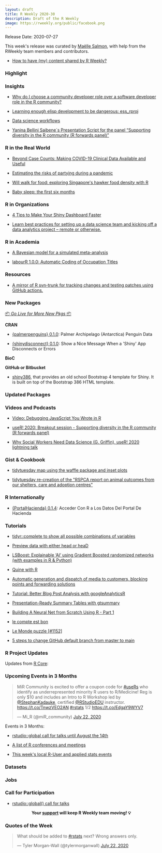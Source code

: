 ```yaml
---
layout: draft
title: R Weekly 2020-30
description: Draft of the R Weekly
image: https://rweekly.org/public/facebook.png
---
```


Release Date: 2020-07-27

This week's release was curated by [Maëlle Salmon](https://twitter.com/ma_salmon), with help from the RWeekly team members and contributors.

+ [How to have (my) content shared by R Weekly?](https://github.com/rweekly/rweekly.org#how-to-have-my-content-shared-by-r-weekly)


###  Highlight



### Insights

+ [Why do I choose a community developer role over a software developer role in the R community?](http://lacion.rbind.io/post/why-community-work/)

+ [Learning enough elisp development to be dangerous: ess_rproj](http://chainsawriot.com/mannheim/2020/07/19/elisp.html)

+ [Data science workflows](https://mdneuzerling.com/post/data-science-workflows/)

+ [Yanina Bellini Saibene´s Presentation Script for the panel “Supporting diversity in the R community (R forwards panel)”](https://yabellini.netlify.app/talk/user2020breakoutsessiondiversity/)

### R in the Real World

+ [Beyond Case Counts: Making COVID-19 Clinical Data Available and Useful](https://www.r-consortium.org/blog/2020/07/23/beyond-case-counts-making-covid-19-clinical-data-available-and-useful)

+ [Estimating the risks of partying during a pandemic](https://fabiandablander.com/r/Corona-Party.html)

- [Will walk for food: exploring Singapore's hawker food density with R](https://www.dshkol.com/post/will-walk-for-food-exploring-singapore-hawker-centre-density/)

+ [Baby sleep: the first six months](https://www.kaylinpavlik.com/baby-sleep/)

###  R in Organizations

+ [4 Tips to Make Your Shiny Dashboard Faster](https://blog.rstudio.com/2020/07/21/4-tips-to-make-your-shiny-dashboard-faster/)

+ [Learn best practices for setting up a data science team and kicking off a data analytics project – remote or otherwise.](https://appsilon.com/remote-data-science-team-best-practices-scrum-github-and-docker/)

###  R in Academia

+ [A Bayesian model for a simulated meta-analysis](https://www.rdatagen.net/post/a-bayesian-model-for-a-simulated-meta-analysis/)

+ [labourR 1.0.0: Automatic Coding of Occupation Titles](https://r-posts.com/labourr-1-0-0-automatic-coding-of-occupation-titles/)

###  Resources

+ [A mirror of R svn-trunk for tracking changes and testing patches using GitHub actions.](https://github.com/r-devel/r-svn#readme)

###  New Packages

<p class="added-hostname"><a href="https://rweekly.org/live" target="_blank" class="externalLink">📦 <i>Go Live for More New Pkgs</i> 📦</a></p>

**CRAN**

+ [{palmerpenguins} 0.1.0](https://cran.r-project.org/package=palmerpenguins): Palmer Archipelago (Antarctica) Penguin Data

+ [{shinydisconnect} 0.1.0](https://cran.r-project.org/package=shinydisconnect): Show a Nice Message When a 'Shiny' App Disconnects or Errors

**BioC**



**GitHub or Bitbucket**

+ [ shiny386](https://rinterface.github.io/shiny386/index.html), that provides an old school Bootstrap 4 template for Shiny. It is built on top of the Bootstrap 386 HTML template.

### Updated Packages



###  Videos and Podcasts

+ [Video: Debugging JavaScript You Wrote in R](https://www.garrickadenbuie.com/blog/video-debug-js-from-r/)

+ [useR! 2020: Breakout session - Supporting diversity in the R community (R forwards panel)](https://www.youtube.com/watch?v=gDO1OphmF5Q&feature=youtu.be)

+ [Why Social Workers Need Data Science (G. Griffin), useR! 2020 lightning talk](https://www.youtube.com/watch?v=orLyTf5fk4U&t=170s)

### Gist & Cookbook

+ [tidytuesday map using the waffle package and inset plots](https://github.com/mcsiple/tidytuesday/blob/master/30_RSPCA.R)

+ [tidytuesday re-creation of the "RSPCA report on animal outcomes from our shelters, care and adoption centres"](https://github.com/sharlagelfand/tidytuesday/blob/main/2020/2020-07-21/report.Rmd)

### R Internationally

+ [{PortalHacienda} 0.1.4](https://cran.r-project.org/package=PortalHacienda): Acceder Con R a Los Datos Del Portal De Hacienda

###  Tutorials

+ [tidyr::complete to show all possible combinations of variables](https://statisticaloddsandends.wordpress.com/2020/07/23/tidyrcomplete-to-show-all-possible-combinations-of-variables/)

+ [Preview data with either head or heaD](https://r-posts.com/preview-data-with-either-head-or-head/)

+ [LSBoost: Explainable ‘AI’ using Gradient Boosted randomized networks (with examples in R & Python)](https://thierrymoudiki.github.io/blog/2020/07/24/python/misc/r/xai-boosting)

+ [Quine with R](https://tomaztsql.wordpress.com/2020/07/22/quine-with-r/)

+ [Automatic generation and dispatch of media to customers, blocking points and forwarding solutions](https://mvaugoyeau.netlify.com/post/presentation-off-women-international-day/)

+ [Tutorial: Better Blog Post Analysis with googleAnalyticsR](https://www.dataquest.io/blog/tutorial-blog-post-analysis-with-r-googleanalyticsr/)

+ [Presentation-Ready Summary Tables with gtsummary](https://education.rstudio.com/blog/2020/07/gtsummary/)

+ [Building A Neural Net from Scratch Using R - Part 1](https://rviews.rstudio.com/2020/07/20/shallow-neural-net-from-scratch-using-r-part-1/)

+ [le compte est bon](https://xianblog.wordpress.com/2020/07/22/le-compte-est-bon/)

+ [Le Monde puzzle [#1152]](https://xianblog.wordpress.com/2020/07/20/le-monde-puzzle-1152/)

+ [5 steps to change GitHub default branch from master to main](https://stevenmortimer.com/5-steps-to-change-github-default-branch-from-master-to-main/)

<!--<div class="post-more-begin></div><div class="post-more-end"></div>-->

###  R Project Updates

Updates from [R Core](http://developer.r-project.org/blosxom.cgi/R-devel/NEWS):


###  Upcoming Events in 3 Months

<blockquote class="twitter-tweet"><p lang="en" dir="ltr">MiR Community is excited to offer a coupon code for <a href="https://twitter.com/hashtag/useRs?src=hash&amp;ref_src=twsrc%5Etfw">#useRs</a> who identify as underrepresented minority R users to R/Medicine! Reg is only $10 and includes an Intro to R Workshop led by <a href="https://twitter.com/StephanKadauke?ref_src=twsrc%5Etfw">@StephanKadauke</a>, certified <a href="https://twitter.com/RStudioEDU?ref_src=twsrc%5Etfw">@RStudioEDU</a> instructor. <a href="https://t.co/TnwzVEO2AN">https://t.co/TnwzVEO2AN</a> <a href="https://twitter.com/hashtag/rstats?src=hash&amp;ref_src=twsrc%5Etfw">#rstats</a> 1/2 <a href="https://t.co/EdgaY9WYV7">https://t.co/EdgaY9WYV7</a></p>&mdash; Mi_R (@miR_community) <a href="https://twitter.com/miR_community/status/1285977214383796224?ref_src=twsrc%5Etfw">July 22, 2020</a></blockquote> 

Events in 3 Months:

+ [rstudio::global call for talks until August the 14th](https://blog.rstudio.com/2020/07/17/rstudio-global-call-for-talks/)

+ [A list of R conferences and meetings](https://jumpingrivers.github.io/meetingsR/events.html)

+ [This week's local R-User and applied stats events](https://community.rstudio.com/c/irl)


### Datasets

### Jobs




###  Call for Participation

+ [rstudio::global() call for talks](https://blog.rstudio.com/2020/07/17/rstudio-global-call-for-talks/)

<p class="hide-support added-hostname support-rweekly" style="text-align: center;font-weight: bold;">Your <a class="non-visited externalLink" href="https://www.patreon.com/rweekly" onclick="pas(this)">support</a> will keep R Weekly team moving! 💡</p>

###  Quotes of the Week

<blockquote class="twitter-tweet"><p lang="en" dir="ltr">What should be added to <a href="https://twitter.com/hashtag/rstats?src=hash&amp;ref_src=twsrc%5Etfw">#rstats</a> next? Wrong answers only.</p>&mdash; Tyler Morgan-Wall (@tylermorganwall) <a href="https://twitter.com/tylermorganwall/status/1286020857580728321?ref_src=twsrc%5Etfw">July 22, 2020</a></blockquote>

